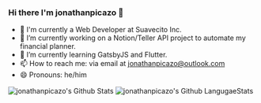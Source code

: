 ### Hi there I'm jonathanpicazo 👋

- 💼 I'm currently a Web Developer at Suavecito Inc.
- 🔭 I’m currently working on a Notion/Teller API project to automate my financial planner.
- 🌱 I’m currently learning GatsbyJS and Flutter.
- 📫 How to reach me: via email at jonathanpicazo@outlook.com
- 😄 Pronouns: he/him

<img align="center" src="https://github-readme-stats.vercel.app/api?username=jonathanpicazo&count_private=true&show_icons=true&line_height=20&title_color=7A7ADB&icon_color=2234AE&text_color=D3D3D3&bg_color=0,000000,130F40" alt="jonathanpicazo's Github Stats">
<img align="center" src="https://github-readme-stats.vercel.app/api/top-langs?username=jonathanpicazo&line_height=20&title_color=7A7ADB&icon_color=2234AE&text_color=D3D3D3&bg_color=0,000000,130F40" alt="jonathanpicazo's Github LangugaeStats">

<!--
**jonathanpicazo/jonathanpicazo** is a ✨ _special_ ✨ repository because its `README.md` (this file) appears on your GitHub profile.

Here are some ideas to get you started:

- 🔭 I’m currently working on ...
- 🌱 I’m currently learning ...
- 👯 I’m looking to collaborate on ...
- 🤔 I’m looking for help with ...
- 💬 Ask me about ...
- 📫 How to reach me: ...
- 😄 Pronouns: ...
- ⚡ Fun fact: ...
-->
